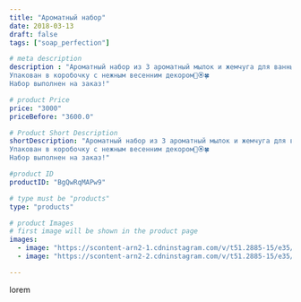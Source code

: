 ```yaml
---
title: "Ароматный набор"
date: 2018-03-13
draft: false
tags: ["soap_perfection"]

# meta description
description : "Ароматный набор из 3 ароматный мылок и жемчуга для ванны🌸🌸🌸
Упакован в коробочку с нежным весенним декором🦋🏵️🍀
Набор выполнен на заказ!"

# product Price
price: "3000"
priceBefore: "3600.0"

# Product Short Description
shortDescription: "Ароматный набор из 3 ароматный мылок и жемчуга для ванны🌸🌸🌸
Упакован в коробочку с нежным весенним декором🦋🏵️🍀
Набор выполнен на заказ!"

#product ID
productID: "BgQwRqMAPw9"

# type must be "products"
type: "products"

# product Images
# first image will be shown in the product page
images:
  - image: "https://scontent-arn2-1.cdninstagram.com/v/t51.2885-15/e35/28435884_158434971638798_1254196945115676672_n.jpg?se=7&tp=1&_nc_ht=scontent-arn2-1.cdninstagram.com&_nc_cat=102&_nc_ohc=tHgOe9W_KwsAX96xgZu&oh=9b3ef0f5c90f9ca11589363ca83a546d&oe=606B095D&ig_cache_key=MTczNDA5NDk1NDczMTgxNDUyMg%3D%3D.2"
  - image: "https://scontent-arn2-2.cdninstagram.com/v/t51.2885-15/e35/28763126_227580931137456_6726254746467827712_n.jpg?se=7&tp=1&_nc_ht=scontent-arn2-2.cdninstagram.com&_nc_cat=100&_nc_ohc=sJDNe0LunLAAX-VMUll&oh=187abb853022fe4d7b30468b0afc595f&oe=606CC134&ig_cache_key=MTczNDA5NDk2ODY0ODQ1MDU2MQ%3D%3D.2"

---
```

lorem
